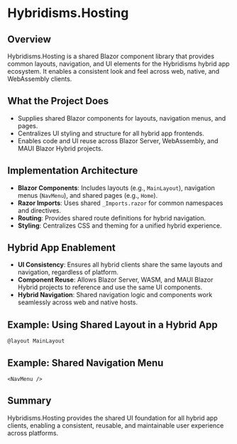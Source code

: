 # Hybridisms.Hosting

## Overview
Hybridisms.Hosting is a shared Blazor component library that provides common layouts, navigation, and UI elements for the Hybridisms hybrid app ecosystem. It enables a consistent look and feel across web, native, and WebAssembly clients.

## What the Project Does
- Supplies shared Blazor components for layouts, navigation menus, and pages.
- Centralizes UI styling and structure for all hybrid app frontends.
- Enables code and UI reuse across Blazor Server, WebAssembly, and MAUI Blazor Hybrid projects.

## Implementation Architecture
- **Blazor Components**: Includes layouts (e.g., `MainLayout`), navigation menus (`NavMenu`), and shared pages (e.g., `Home`).
- **Razor Imports**: Uses shared `_Imports.razor` for common namespaces and directives.
- **Routing**: Provides shared route definitions for hybrid navigation.
- **Styling**: Centralizes CSS and theming for a unified hybrid experience.

## Hybrid App Enablement
- **UI Consistency**: Ensures all hybrid clients share the same layouts and navigation, regardless of platform.
- **Component Reuse**: Allows Blazor Server, WASM, and MAUI Blazor Hybrid projects to reference and use the same UI components.
- **Hybrid Navigation**: Shared navigation logic and components work seamlessly across web and native hosts.

## Example: Using Shared Layout in a Hybrid App
```razor
@layout MainLayout
```

## Example: Shared Navigation Menu
```razor
<NavMenu />
```

## Summary
Hybridisms.Hosting provides the shared UI foundation for all hybrid app clients, enabling a consistent, reusable, and maintainable user experience across platforms.

